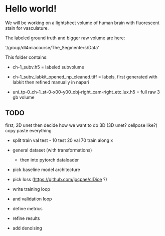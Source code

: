 # Hello world!

We will be working on a lightsheet volume of human brain with fluorescent stain for vasculature.

The labeled ground truth and bigger raw volume are here:

'/group/dl4miacourse/The_Segmenters/Data'

This folder contains: 

- ch-1_subv.h5 = labeled subvolume

- ch-1_subv_labkit_opened_np_cleaned.tiff = labels, first generated with labkit then refined manually in napari

- uni_tp-0_ch-1_st-0-x00-y00_obj-right_cam-right_etc.lux.h5 = full raw 3 gb volume



## TODO

first, 2D unet
then decide how we want to do 3D (3D unet? cellpose like?)
copy paste everything


- split train val test - 10 test 20 val 70 train along x
- general dataset (with transformations) 
    - then into pytorch dataloader
- pick baseline model architecture
- pick loss (https://github.com/jocpae/clDice ?)
- write training loop 
- and validation loop
- define metrics
- refine results

- add denoising

